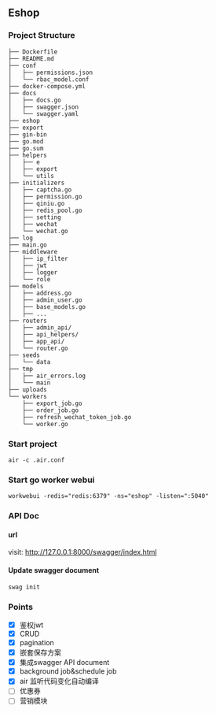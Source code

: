## Eshop
### Project Structure
```
├── Dockerfile
├── README.md
├── conf
│   ├── permissions.json
│   └── rbac_model.conf
├── docker-compose.yml
├── docs
│   ├── docs.go
│   ├── swagger.json
│   └── swagger.yaml
├── eshop
├── export
├── gin-bin
├── go.mod
├── go.sum
├── helpers
│   ├── e
│   ├── export
│   └── utils
├── initializers
│   ├── captcha.go
│   ├── permission.go
│   ├── qiniu.go
│   ├── redis_pool.go
│   ├── setting
│   ├── wechat
│   └── wechat.go
├── log
├── main.go
├── middleware
│   ├── ip_filter
│   ├── jwt
│   ├── logger
│   └── role
├── models
│   ├── address.go
│   ├── admin_user.go
│   ├── base_models.go
│   ├── ...
├── routers
│   ├── admin_api/
│   ├── api_helpers/
│   ├── app_api/
│   └── router.go
├── seeds
│   └── data
├── tmp
│   ├── air_errors.log
│   └── main
├── uploads
└── workers
    ├── export_job.go
    ├── order_job.go
    ├── refresh_wechat_token_job.go
    └── worker.go
```

### Start project
```
air -c .air.conf
```

### Start go worker webui
```
workwebui -redis="redis:6379" -ns="eshop" -listen=":5040"
```

### API Doc
#### url
visit: http://127.0.0.1:8000/swagger/index.html

#### Update swagger document
```
swag init
```

### Points
- [x] 鉴权jwt
- [x] CRUD
- [x] pagination
- [x] 嵌套保存方案
- [x] 集成swagger API document
- [x] background job&schedule job
- [x] air 监听代码变化自动编译
- [ ] 优惠券
- [ ] 营销模块